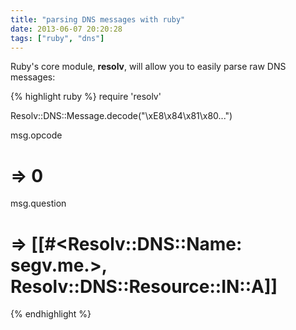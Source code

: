 ```yaml
---
title: "parsing DNS messages with ruby"
date: 2013-06-07 20:20:28
tags: ["ruby", "dns"]
---
```


<p>
Ruby's core module, <b>resolv</b>, will allow you to easily parse raw DNS messages:

{% highlight ruby %}
require 'resolv'

Resolv::DNS::Message.decode("\xE8\x84\x81\x80...")

msg.opcode
# => 0 

msg.question 
# => [[#<Resolv::DNS::Name: segv.me.>, Resolv::DNS::Resource::IN::A]]

{% endhighlight %}
</p>
